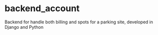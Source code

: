 # backend_account
Backend for handle both billing and spots for a parking site, developed in Django and Python
